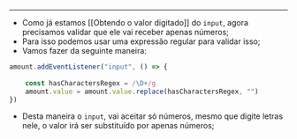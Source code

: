 ___
- Como já estamos [[Obtendo o valor digitado]] do `input`, agora precisamos validar que ele vai receber apenas números;
- Para isso podemos usar uma expressão regular para validar isso;
- Vamos fazer da seguinte maneira:
```js
amount.addEventListener("input", () => {
	
	const hasCharactersRegex = /\D+/g
	amount.value = amount.value.replace(hasCharactersRegex, "")
})
```
- Desta maneira o `input`, vai aceitar só números, mesmo que digite letras nele, o valor irá ser substituído por apenas números; 
